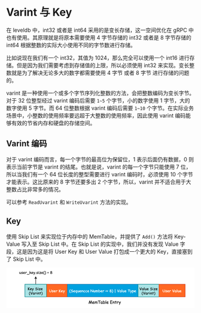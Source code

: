 # Varint 与 Key

在 leveldb 中，int32 或者是 int64 采用的是变长存储，这一空间优化在 gRPC 中也有使用。其原理就是将原本需要使用 4 字节存储的 int32 或者是 8 字节存储的 int64 根据整数的实际大小使用不同的字节数进行存储。

比如说现在我们有一个 int32，其值为 1024，那么完全可以使用一个 int16 进行存储。但是因为我们需要考虑到存储值的上限，所以必须使用 int32 来实现。变长整数就是为了解决无论多大的数字都需要使用 4 字节 或者 8 字节 进行存储的问题的。

varint 是一种使用一个或多个字节序列化整数的方法，会把整数编码为变长字节。对于 32 位整型经过 varint 编码后需要 `1~5` 个字节，小的数字使用 1 字节，大的数字使用 5 字节。而 64 位整数根据 varint 编码后需要 `1~10` 个字节。在实际业务场景中，小整数的使用频率要远超于大整数的使用频率，因此使用 varint 编码能够有效的节省内存和硬盘的存储空间。

## Varint 编码

对于 varint 编码而言，每一个字节的最高位为保留位，1 表示后面仍有数据，0 则表示当前字节是 varint 的结尾。也就是说，varint 的每一个字节只能使用 7 位，所以当我们有一个 64 位长度的整型需要进行 varint 编码时，必须使用 10 个字节才能表示。这比原来的 8 字节还要多出 2 个字节，所以，varint 并不适合用于大整数占比非常多的情况。

可以参考 `ReadUvarint` 和 `WriteUvarint` 方法的实现。

## Key

使用 Skip List 来实现位于内存中的 MemTable，并提供了 `Add()` 方法将 Key-Value 写入至 Skip List 中。在 Skip List 的实现中，我们并没有发现 Value 字段，这是因为这是将 User Key 和 User Value 打包成一个更大的 Key，直接塞到了 Skip List 中。

![Alt text](../docs/pics/1628668662510.png)